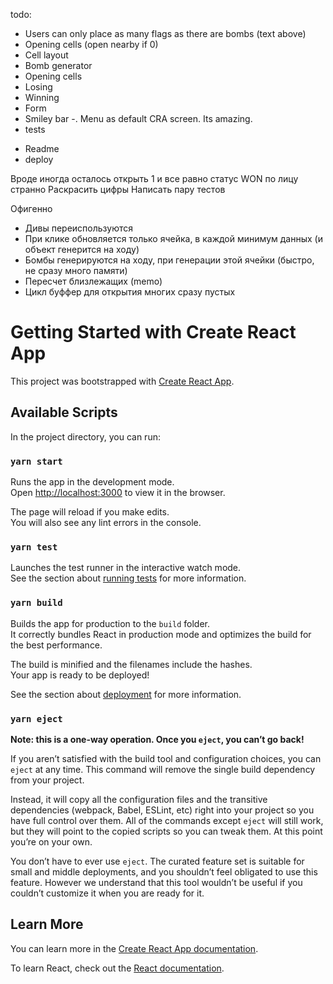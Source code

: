 todo:
+ Users can only place as many flags as there are bombs (text above)
+ Opening cells (open nearby if 0)
+ Cell layout
+ Bomb generator
+ Opening cells
+ Losing
+ Winning
+ Form
+ Smiley bar
-. Menu as default CRA screen. Its amazing.
+ tests
- Readme
- deploy

Вроде иногда осталось открыть 1 и все равно статус WON по лицу странно
Раскрасить цифры
Написать пару тестов

Офигенно
- Дивы переиспользуются
- При клике обновляется только ячейка, в каждой минимум данных (и объект генерится на ходу)
- Бомбы генерируются на ходу, при генерации этой ячейки (быстро, не сразу много памяти)
- Пересчет близлежащих (memo)
- Цикл буффер для открытия многих сразу пустых


# Getting Started with Create React App

This project was bootstrapped with [Create React App](https://github.com/facebook/create-react-app).

## Available Scripts

In the project directory, you can run:

### `yarn start`

Runs the app in the development mode.\
Open [http://localhost:3000](http://localhost:3000) to view it in the browser.

The page will reload if you make edits.\
You will also see any lint errors in the console.

### `yarn test`

Launches the test runner in the interactive watch mode.\
See the section about [running tests](https://facebook.github.io/create-react-app/docs/running-tests) for more information.

### `yarn build`

Builds the app for production to the `build` folder.\
It correctly bundles React in production mode and optimizes the build for the best performance.

The build is minified and the filenames include the hashes.\
Your app is ready to be deployed!

See the section about [deployment](https://facebook.github.io/create-react-app/docs/deployment) for more information.

### `yarn eject`

**Note: this is a one-way operation. Once you `eject`, you can’t go back!**

If you aren’t satisfied with the build tool and configuration choices, you can `eject` at any time. This command will remove the single build dependency from your project.

Instead, it will copy all the configuration files and the transitive dependencies (webpack, Babel, ESLint, etc) right into your project so you have full control over them. All of the commands except `eject` will still work, but they will point to the copied scripts so you can tweak them. At this point you’re on your own.

You don’t have to ever use `eject`. The curated feature set is suitable for small and middle deployments, and you shouldn’t feel obligated to use this feature. However we understand that this tool wouldn’t be useful if you couldn’t customize it when you are ready for it.

## Learn More

You can learn more in the [Create React App documentation](https://facebook.github.io/create-react-app/docs/getting-started).

To learn React, check out the [React documentation](https://reactjs.org/).
